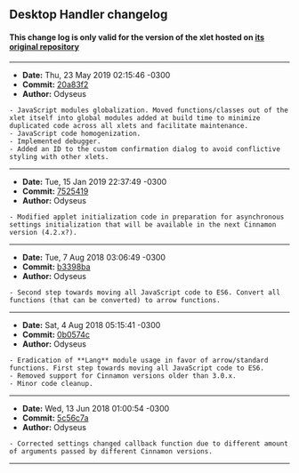 ## Desktop Handler changelog

#### This change log is only valid for the version of the xlet hosted on [its original repository](https://gitlab.com/Odyseus/CinnamonTools)

***

- **Date:** Thu, 23 May 2019 02:15:46 -0300
- **Commit:** [20a83f2](https://gitlab.com/Odyseus/CinnamonTools/commit/20a83f2)
- **Author:** Odyseus

```
- JavaScript modules globalization. Moved functions/classes out of the xlet itself into global modules added at build time to minimize duplicated code across all xlets and facilitate maintenance.
- JavaScript code homogenization.
- Implemented debugger.
- Added an ID to the custom confirmation dialog to avoid conflictive styling with other xlets.

```

***

- **Date:** Tue, 15 Jan 2019 22:37:49 -0300
- **Commit:** [7525419](https://gitlab.com/Odyseus/CinnamonTools/commit/7525419)
- **Author:** Odyseus

```
- Modified applet initialization code in preparation for asynchronous settings initialization that will be available in the next Cinnamon version (4.2.x?).

```

***

- **Date:** Tue, 7 Aug 2018 03:06:49 -0300
- **Commit:** [b3398ba](https://gitlab.com/Odyseus/CinnamonTools/commit/b3398ba)
- **Author:** Odyseus

```
- Second step towards moving all JavaScript code to ES6. Convert all functions (that can be converted) to arrow functions.

```

***

- **Date:** Sat, 4 Aug 2018 05:15:41 -0300
- **Commit:** [0b0574c](https://gitlab.com/Odyseus/CinnamonTools/commit/0b0574c)
- **Author:** Odyseus

```
- Eradication of **Lang** module usage in favor of arrow/standard functions. First step towards moving all JavaScript code to ES6.
- Removed support for Cinnamon versions older than 3.0.x.
- Minor code cleanup.

```

***

- **Date:** Wed, 13 Jun 2018 01:00:54 -0300
- **Commit:** [5c56c7a](https://gitlab.com/Odyseus/CinnamonTools/commit/5c56c7a)
- **Author:** Odyseus

```
- Corrected settings changed callback function due to different amount of arguments passed by different Cinnamon versions.

```

***
